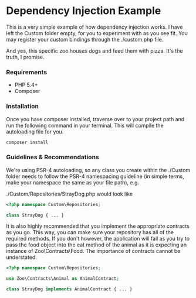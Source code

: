 Dependency Injection Example
============================
This is a very simple example of how dependency injection works.
I have left the Custom folder empty, for you to experiment with as you see fit.
You may register your custom bindings through the ./custom.php file.

And yes, this specific zoo houses dogs and feed them with pizza. It's the truth,
I promise.

### Requirements ###
* PHP 5.4+
* Composer

### Installation ###
Once you have composer installed, traverse over to your project path and run the 
following command in your terminal. This will compile the autoloading file for you.
```bash
composer install
```

### Guidelines & Recommendations ###

We're using PSR-4 autoloading, so any class you create within the ./Custom folder
needs to follow the PSR-4 namespacing guideline (in simple terms, make your namespace
the same as your file path), e.g.

./Custom/Repositories/StrayDog.php would look like
```php
<?php namespace Custom\Repositories;

class StrayDog { ... }
```

It is also highly recommended that you implement the appropriate contracts as you go.
This way, you can make sure your repository has all of the required methods. If you
don't however, the application will fail as you try to pass the food object into the
eat method of the animal as it is expecting an instance of Zoo\Contracts\Food. The
importance of contracts cannot be understated.

```php
<?php namespace Custom\Repositories;

use Zoo\Contracts\Animal as AnimalContract;

class StrayDog implements AnimalContract { ... }
```
